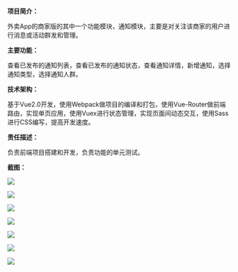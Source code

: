 **项目简介：**

外卖App的商家版的其中一个功能模块，通知模块，主要是对关注该商家的用户进行消息或活动群发和管理。

**主要功能：**

查看已发布的通知列表，查看已发布的通知状态，查看通知详情，新增通知，选择通知类型，选择通知人群。

**技术架构：**

基于Vue2.0开发，使用Webpack做项目的编译和打包，使用Vue-Router做前端路由，实现单页应用，使用Vuex进行状态管理，实现页面间动态交互，使用Sass进行CSS编写，提高开发速度。

**责任描述：**

负责前端项目搭建和开发，负责功能的单元测试。

**截图：**

![](blob:https%3A//www.gitbook.com/f67dbcd1-c64e-4a11-a2be-97c993d8c035)

![](blob:https%3A//www.gitbook.com/231fc542-a017-4689-8adb-eb791fe8db4c)

![](blob:https%3A//www.gitbook.com/ce7e2de6-a302-45db-8b8d-ca412161a8c7)

![](blob:https%3A//www.gitbook.com/e1587934-b3c0-4f1b-ae61-fa0028c5fa51)

![](blob:https%3A//www.gitbook.com/04338706-6ff8-4c9c-b9ee-680dc8a7e001)

![](blob:https%3A//www.gitbook.com/2439afbd-aa92-4310-94e0-b4d2aba85fdf)

![](blob:https%3A//www.gitbook.com/57d71d7d-5f90-49d7-9965-c0a1aa3bbe69)
